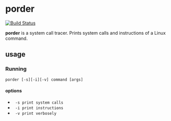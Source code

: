 # porder

[![Build Status](https://travis-ci.com/cydry3/porder.svg?branch=master)](https://travis-ci.com/cydry3/porder)

**porder** is a system call tracer. Prints system calls and instructions of a Linux command.

## usage

### Running
`porder [-s][-i][-v] command [args]`

#### options
- ` -s print system calls`
- ` -i print instructions`
- ` -v print verbosely`
